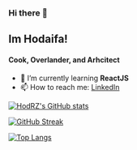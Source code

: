 ### Hi there 👋
<!--
**HodRZ/HodRZ** is a ✨ _special_ ✨ repository because its `README.md` (this file) appears on your GitHub profile.

Here are some ideas to get you started:

- 🔭 I’m currently working on ...
- 🌱 I’m currently learning ...
- 👯 I’m looking to collaborate on ...
- 🤔 I’m looking for help with ...
- 💬 Ask me about ...
- 📫 How to reach me: ...
- 😄 Pronouns: ...
- ⚡ Fun fact: ...
-->

## Im Hodaifa!

#### Cook, Overlander, and Arhcitect 

<!--##### you can call me Hod-->

<!-- - 🔭 I’m currently working on a **tourism app** -->
- 🌱 I’m currently learning **ReactJS**
- 📫 How to reach me: [LinkedIn](https://www.linkedin.com/in/hodaifa-zawahreh)

[![HodRZ's GitHub stats](https://github-readme-stats.vercel.app/api?username=HodRZ&count_private=true&show_icons=true&theme=dracula)](https://github.com/anuraghazra/github-readme-stats)

[![GitHub Streak](http://github-readme-streak-stats.herokuapp.com?user=HodRZ&theme=dracula)](https://git.io/streak-stats)


[![Top Langs](https://github-readme-stats.vercel.app/api/top-langs/?username=HodRZ&layout=compact&theme=dracula)](https://github.com/HodRZ/github-readme-stats)

